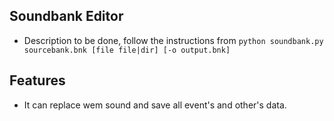 ## Soundbank Editor

* Description to be done, follow the instructions from `python soundbank.py sourcebank.bnk [file file|dir] [-o output.bnk]`

## Features

* It can replace wem sound and save all event's and other's data.
